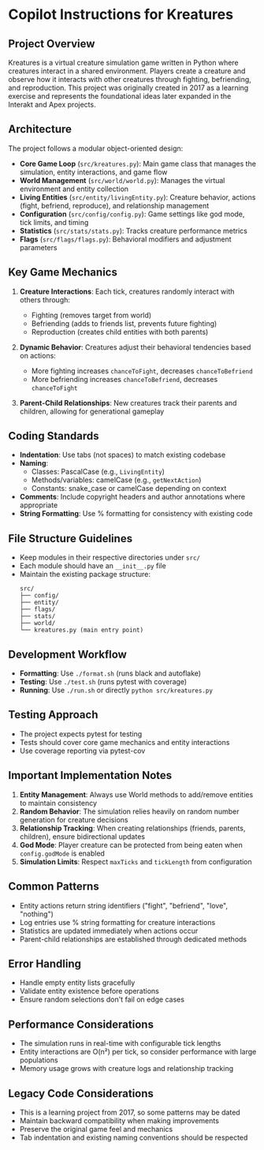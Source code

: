 # Copilot Instructions for Kreatures

## Project Overview
Kreatures is a virtual creature simulation game written in Python where creatures interact in a shared environment. Players create a creature and observe how it interacts with other creatures through fighting, befriending, and reproduction. This project was originally created in 2017 as a learning exercise and represents the foundational ideas later expanded in the Interakt and Apex projects.

## Architecture
The project follows a modular object-oriented design:

- **Core Game Loop** (`src/kreatures.py`): Main game class that manages the simulation, entity interactions, and game flow
- **World Management** (`src/world/world.py`): Manages the virtual environment and entity collection
- **Living Entities** (`src/entity/livingEntity.py`): Creature behavior, actions (fight, befriend, reproduce), and relationship management
- **Configuration** (`src/config/config.py`): Game settings like god mode, tick limits, and timing
- **Statistics** (`src/stats/stats.py`): Tracks creature performance metrics
- **Flags** (`src/flags/flags.py`): Behavioral modifiers and adjustment parameters

## Key Game Mechanics
1. **Creature Interactions**: Each tick, creatures randomly interact with others through:
   - Fighting (removes target from world)
   - Befriending (adds to friends list, prevents future fighting)
   - Reproduction (creates child entities with both parents)
   
2. **Dynamic Behavior**: Creatures adjust their behavioral tendencies based on actions:
   - More fighting increases `chanceToFight`, decreases `chanceToBefriend`
   - More befriending increases `chanceToBefriend`, decreases `chanceToFight`

3. **Parent-Child Relationships**: New creatures track their parents and children, allowing for generational gameplay

## Coding Standards
- **Indentation**: Use tabs (not spaces) to match existing codebase
- **Naming**: 
  - Classes: PascalCase (e.g., `LivingEntity`)
  - Methods/variables: camelCase (e.g., `getNextAction`)
  - Constants: snake_case or camelCase depending on context
- **Comments**: Include copyright headers and author annotations where appropriate
- **String Formatting**: Use % formatting for consistency with existing code

## File Structure Guidelines
- Keep modules in their respective directories under `src/`
- Each module should have an `__init__.py` file
- Maintain the existing package structure:
  ```
  src/
  ├── config/
  ├── entity/
  ├── flags/
  ├── stats/
  ├── world/
  └── kreatures.py (main entry point)
  ```

## Development Workflow
- **Formatting**: Use `./format.sh` (runs black and autoflake)
- **Testing**: Use `./test.sh` (runs pytest with coverage)
- **Running**: Use `./run.sh` or directly `python src/kreatures.py`

## Testing Approach
- The project expects pytest for testing
- Tests should cover core game mechanics and entity interactions
- Use coverage reporting via pytest-cov

## Important Implementation Notes
1. **Entity Management**: Always use World methods to add/remove entities to maintain consistency
2. **Random Behavior**: The simulation relies heavily on random number generation for creature decisions
3. **Relationship Tracking**: When creating relationships (friends, parents, children), ensure bidirectional updates
4. **God Mode**: Player creature can be protected from being eaten when `config.godMode` is enabled
5. **Simulation Limits**: Respect `maxTicks` and `tickLength` from configuration

## Common Patterns
- Entity actions return string identifiers ("fight", "befriend", "love", "nothing")
- Log entries use % string formatting for creature interactions
- Statistics are updated immediately when actions occur
- Parent-child relationships are established through dedicated methods

## Error Handling
- Handle empty entity lists gracefully
- Validate entity existence before operations
- Ensure random selections don't fail on edge cases

## Performance Considerations
- The simulation runs in real-time with configurable tick lengths
- Entity interactions are O(n²) per tick, so consider performance with large populations
- Memory usage grows with creature logs and relationship tracking

## Legacy Code Considerations
- This is a learning project from 2017, so some patterns may be dated
- Maintain backward compatibility when making improvements
- Preserve the original game feel and mechanics
- Tab indentation and existing naming conventions should be respected